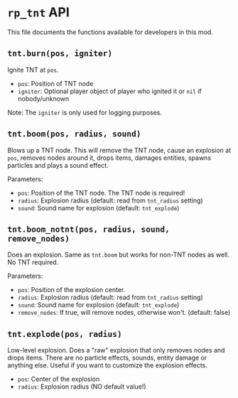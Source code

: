 # `rp_tnt` API

This file documents the functions available for developers in this mod.


## `tnt.burn(pos, igniter)`

Ignite TNT at `pos`.

* `pos`: Position of TNT node
* `igniter`: Optional player object of player who ignited it or `nil` if nobody/unknown

Note: The `igniter` is only used for logging purposes.



## `tnt.boom(pos, radius, sound)`

Blows up a TNT node.
This will remove the TNT node, cause an explosion at `pos`,
removes nodes around it, drops items, damages entities, spawns particles
and plays a sound effect.

Parameters:

* `pos`: Position of the TNT node. The TNT node is required!
* `radius`: Explosion radius (default: read from `tnt_radius` setting)
* `sound`: Sound name for explosion (default: `tnt_explode`)



## `tnt.boom_notnt(pos, radius, sound, remove_nodes)`

Does an explosion.
Same as `tnt.boom` but works for non-TNT nodes as well. No TNT required.

Parameters:

* `pos`: Position of the explosion center.
* `radius`: Explosion radius (default: read from `tnt_radius` setting)
* `sound`: Sound name for explosion (default: `tnt_explode`)
* `remove_nodes`: If true, will remove nodes, otherwise won't. (default: false)


## `tnt.explode(pos, radius)`

Low-level explosion.
Does a "raw" explosion that only removes nodes and drops items.
There are no particle effects, sounds, entity damage or anything else.
Useful if you want to customize the explosion effects.

* `pos`: Center of the explosion
* `radius`: Explosion radius (NO default value!)
